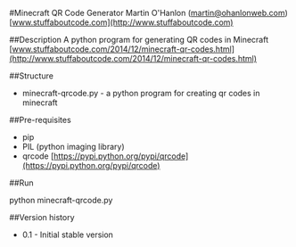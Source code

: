 #Minecraft QR Code Generator
Martin O'Hanlon (martin@ohanlonweb.com)
[www.stuffaboutcode.com](http://www.stuffaboutcode.com)

##Description
A python program for generating QR codes in Minecraft [www.stuffaboutcode.com/2014/12/minecraft-qr-codes.html](http://www.stuffaboutcode.com/2014/12/minecraft-qr-codes.html)

##Structure
* minecraft-qrcode.py - a python program for creating qr codes in minecraft

##Pre-requisites
* pip
* PIL (python imaging library)
* qrcode [https://pypi.python.org/pypi/qrcode](https://pypi.python.org/pypi/qrcode)

##Run

python minecraft-qrcode.py

##Version history
* 0.1 - Initial stable version
